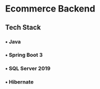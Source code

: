 # Ecommerce Backend

## Tech Stack
### • Java
### • Spring Boot 3
### • SQL Server 2019
### • Hibernate
